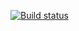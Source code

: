 [![Build status](https://ci.appveyor.com/api/projects/status/mj1cw1homw9nivc4?svg=true)](https://ci.appveyor.com/project/n1ska/u-ci)
